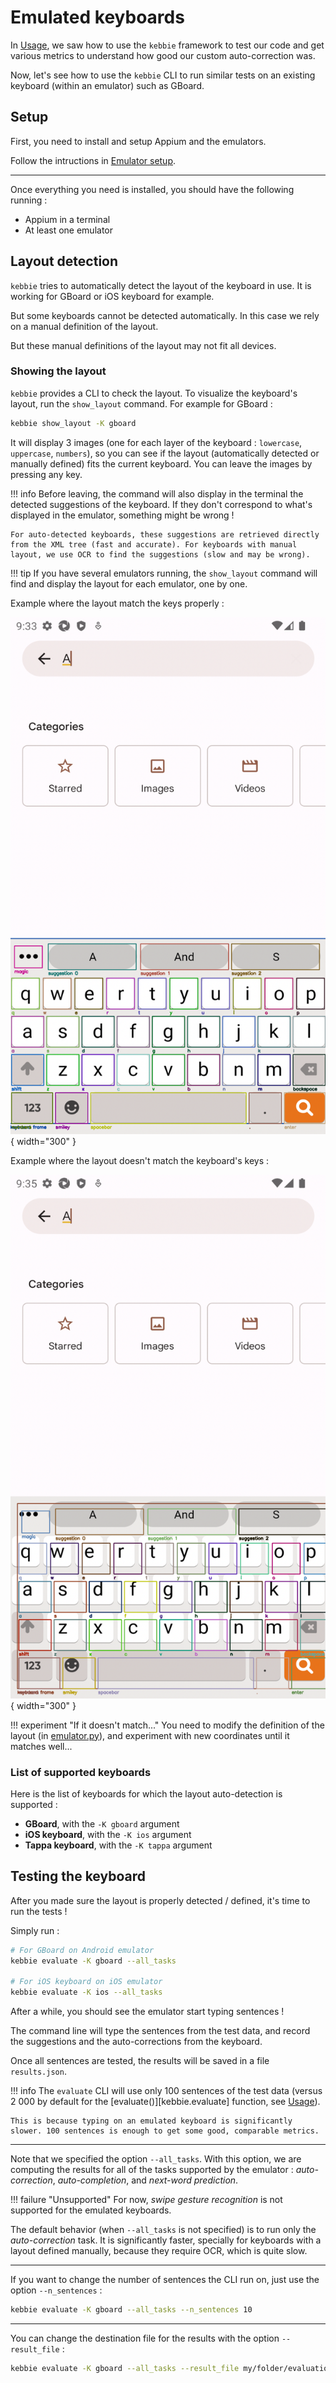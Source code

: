 # Emulated keyboards

In [Usage](usage.md), we saw how to use the `kebbie` framework to test our code and get various metrics to understand how good our custom auto-correction was.

Now, let's see how to use the `kebbie` CLI to run similar tests on an existing keyboard (within an emulator) such as GBoard.

## Setup

First, you need to install and setup Appium and the emulators.

Follow the intructions in [Emulator setup](emu_setup.md).

---

Once everything you need is installed, you should have the following running :

* Appium in a terminal
* At least one emulator

## Layout detection

`kebbie` tries to automatically detect the layout of the keyboard in use. It is working for GBoard or iOS keyboard for example.

But some keyboards cannot be detected automatically. In this case we rely on a manual definition of the layout.

But these manual definitions of the layout may not fit all devices.

### Showing the layout

`kebbie` provides a CLI to check the layout. To visualize the keyboard's layout, run the `show_layout` command. For example for GBoard :

```bash
kebbie show_layout -K gboard
```

It will display 3 images (one for each layer of the keyboard : `lowercase`, `uppercase`, `numbers`), so you can see if the layout (automatically detected or manually defined) fits the current keyboard. You can leave the images by pressing any key.

!!! info
    Before leaving, the command will also display in the terminal the detected suggestions of the keyboard. If they don't correspond to what's displayed in the emulator, something might be wrong !

    For auto-detected keyboards, these suggestions are retrieved directly from the XML tree (fast and accurate). For keyboards with manual layout, we use OCR to find the suggestions (slow and may be wrong).

!!! tip
    If you have several emulators running, the `show_layout` command will find and display the layout for each emulator, one by one.

Example where the layout match the keys properly :

![](assets/layout_right_match.png){ width="300" }

Example where the layout doesn't match the keyboard's keys :

![](assets/layout_wrong_match.png){ width="300" }

!!! experiment "If it doesn't match..."
    You need to modify the definition of the layout (in [emulator.py](internals.md#emulatorpy)), and experiment with new coordinates until it matches well...

### List of supported keyboards

Here is the list of keyboards for which the layout auto-detection is supported :

* **GBoard**, with the `-K gboard` argument
* **iOS keyboard**, with the `-K ios` argument
* **Tappa keyboard**, with the `-K tappa` argument

## Testing the keyboard

After you made sure the layout is properly detected / defined, it's time to run the tests !

Simply run :

```bash
# For GBoard on Android emulator
kebbie evaluate -K gboard --all_tasks

# For iOS keyboard on iOS emulator
kebbie evaluate -K ios --all_tasks
```

After a while, you should see the emulator start typing sentences !

The command line will type the sentences from the test data, and record the suggestions and the auto-corrections from the keyboard.

Once all sentences are tested, the results will be saved in a file `results.json`.

!!! info
    The `evaluate` CLI will use only 100 sentences of the test data (versus 2 000 by default for the [evaluate()][kebbie.evaluate] function, see [Usage](usage.md)).

    This is because typing on an emulated keyboard is significantly slower. 100 sentences is enough to get some good, comparable metrics.

---

Note that we specified the option `--all_tasks`. With this option, we are computing the results for all of the tasks supported by the emulator : *auto-correction*, *auto-completion*, and *next-word prediction*.

!!! failure "Unsupported"
    For now, *swipe gesture recognition* is not supported for the emulated keyboards.

The default behavior (when `--all_tasks` is not specified) is to run only the *auto-correction* task. It is significantly faster, specially for keyboards with a layout defined manually, because they require OCR, which is quite slow.

---

If you want to change the number of sentences the CLI run on, just use the option `--n_sentences` :

```bash
kebbie evaluate -K gboard --all_tasks --n_sentences 10
```

---

You can change the destination file for the results with the option `--result_file` :

```bash
kebbie evaluate -K gboard --all_tasks --result_file my/folder/evaluation_results.json
```

